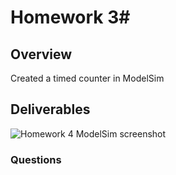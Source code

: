 # Homework 3#

## Overview ##

Created a timed counter in ModelSim

## Deliverables ##

![Homework 4 ModelSim screenshot](/hw-4-sc.png)

### Questions ###